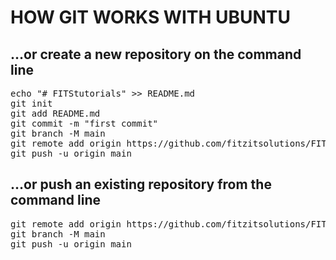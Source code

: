 # HOW GIT WORKS WITH UBUNTU

## …or create a new repository on the command line
<pre>
echo "# FITStutorials" >> README.md
git init
git add README.md
git commit -m "first commit"
git branch -M main
git remote add origin https://github.com/fitzitsolutions/FITStutorials.git
git push -u origin main
</pre>

## …or push an existing repository from the command line
<pre>
git remote add origin https://github.com/fitzitsolutions/FITStutorials.git
git branch -M main
git push -u origin main
</pre>
